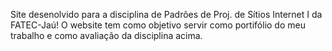 Site desenolvido para a disciplina de Padrões de Proj. de Sítios Internet I da FATEC-Jaú! 
O website tem como objetivo servir como portifólio do meu trabalho e como avaliação da disciplina acima. 